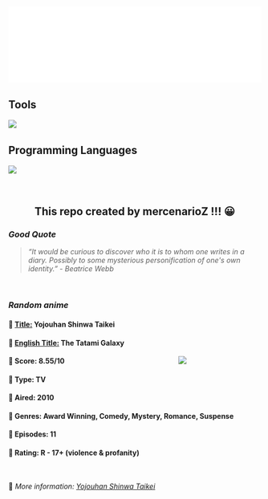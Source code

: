 
<img src="svg/nai.svg" />

<p>
  <h2>Tools</h2>
  <a href="https://skillicons.dev">
    <img src="https://skillicons.dev/icons?i=git,bash,vim,ubuntu,tensorflow,pytorch,docker,raspberrypi" />
  </a>

  <br />

  <h2>Programming Languages</h2>

  <a href="https://skillicons.dev">
    <img src="https://skillicons.dev/icons?i=python,c,cpp" />
  </a>
</p>

<br />

<h2 align="center">This repo created by mercenarioZ !!! 😀</h2>
<h3><i>Good Quote</i></h3>

<blockquote>
<i>
“It would be curious to discover who it is to whom one writes in a diary. Possibly to some mysterious personification of one's own identity.” - Beatrice Webb
</i>
</blockquote>

<br />

<h3><i>Random anime</i></h3>

<h4>
  <strong>🥭 <u>Title:</u></strong> Yojouhan Shinwa Taikei
</h4>

<h4>🌿 <u>English Title:</u> The Tatami Galaxy</h4>

<img align="right" width="165" src=https://cdn.myanimelist.net/images/anime/1633/123689.jpg />

<h4>🌱 Score: 8.55/10</h4>

<h4>🌲 Type: TV</h4>

<h4>🌴 Aired: 2010</h4>

<h4>🌵 Genres: Award Winning, Comedy, Mystery, Romance, Suspense</h4>

<h4>🥑 Episodes: 11</h4>

<h4>🍏 Rating: R - 17+ (violence & profanity)</h4>

<br />

🍂 *More information: [Yojouhan Shinwa Taikei](https://myanimelist.net/anime/7785/Yojouhan_Shinwa_Taikei)*
    